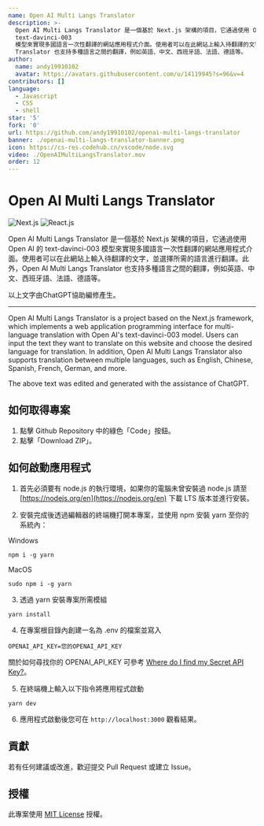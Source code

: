 ```yaml
---
name: Open AI Multi Langs Translator
description: >-
  Open AI Multi Langs Translator 是一個基於 Next.js 架構的項目，它通過使用 Open AI 的
  text-davinci-003
  模型來實現多國語言一次性翻譯的網站應用程式介面。使用者可以在此網站上輸入待翻譯的文字，並選擇所需的語言進行翻譯。此外，Open AI Multi Langs
  Translator 也支持多種語言之間的翻譯，例如英語、中文、西班牙語、法語、德語等。
author:
  name: andy19910102
  avatar: https://avatars.githubusercontent.com/u/14119945?s=96&v=4
contributors: []
language:
  - Javascript
  - CSS
  - shell
star: '5'
fork: '0'
url: https://github.com/andy19910102/openai-multi-langs-translator
banner: ./openai-multi-langs-translator-banner.png
icon: https://cs-res.codehub.cn/vscode/node.svg
video: ./OpenAIMultiLangsTranslator.mov
order: 12
---
```


# Open AI Multi Langs Translator

![Next.js](https://camo.githubusercontent.com/b7395b00d152dc8f19cec61f582369bd580e31b8ed93d34646ec43aa675baa7c/68747470733a2f2f696d672e736869656c64732e696f2f62616467652f4e6578742d626c61636b3f7374796c653d666f722d7468652d6261646765266c6f676f3d6e6578742e6a73266c6f676f436f6c6f723d7768697465)
![React.js](https://camo.githubusercontent.com/ab4c3c731a174a63df861f7b118d6c8a6c52040a021a552628db877bd518fe84/68747470733a2f2f696d672e736869656c64732e696f2f62616467652f72656163742d2532333230323332612e7376673f7374796c653d666f722d7468652d6261646765266c6f676f3d7265616374266c6f676f436f6c6f723d253233363144414642)

Open AI Multi Langs Translator 是一個基於 Next.js 架構的項目，它通過使用 Open AI 的 text-davinci-003 模型來實現多國語言一次性翻譯的網站應用程式介面。使用者可以在此網站上輸入待翻譯的文字，並選擇所需的語言進行翻譯。此外，Open AI Multi Langs Translator 也支持多種語言之間的翻譯，例如英語、中文、西班牙語、法語、德語等。

以上文字由ChatGPT協助編修產生。

----

Open AI Multi Langs Translator is a project based on the Next.js framework, which implements a web application programming interface for multi-language translation with Open AI's text-davinci-003 model. Users can input the text they want to translate on this website and choose the desired language for translation. In addition, Open AI Multi Langs Translator also supports translation between multiple languages, such as English, Chinese, Spanish, French, German, and more.

The above text was edited and generated with the assistance of ChatGPT.

## 如何取得專案

1. 點擊 Github Repository 中的綠色「Code」按鈕。
2. 點擊「Download ZIP」。

## 如何啟動應用程式

1. 首先必須要有 node.js 的執行環境，如果你的電腦未曾安裝過 node.js 請至 [https://nodejs.org/en](https://nodejs.org/en) 下載 LTS 版本並進行安裝。

2. 安裝完成後透過編輯器的終端機打開本專案，並使用 npm 安裝 yarn 至你的系統內：

Windows
```
npm i -g yarn
```

MacOS
```
sudo npm i -g yarn
```

3. 透過 yarn 安裝專案所需模組

```
yarn install
```

4. 在專案根目錄內創建一名為 .env 的檔案並寫入 

```
OPENAI_API_KEY=您的OPENAI_API_KEY
```

關於如何尋找你的 OPENAI_API_KEY 可參考 [Where do I find my Secret API Key?](https://help.openai.com/en/articles/4936850-where-do-i-find-my-secret-api-key)。

5. 在終端機上輸入以下指令將應用程式啟動

```
yarn dev
```

6. 應用程式啟動後您可在 `http://localhost:3000` 觀看結果。

## 貢獻

若有任何建議或改進，歡迎提交 Pull Request 或建立 Issue。

## 授權

此專案使用 [MIT License](LICENSE) 授權。
